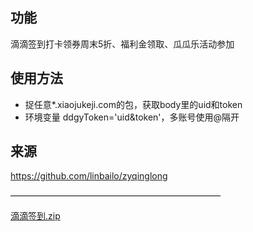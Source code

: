 ## 功能
滴滴签到打卡领券周末5折、福利金领取、瓜瓜乐活动参加

## 使用方法
- 捉任意*.xiaojukeji.com的包，获取body里的uid和token
- 环境变量 ddgyToken='uid&token'，多账号使用@隔开

## 来源
https://github.com/linbailo/zyqinglong

————————————————————————

[滴滴签到.zip](https://github.com/user-attachments/files/20022877/default.zip)
